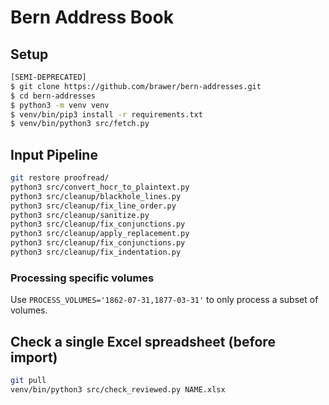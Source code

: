 # Bern Address Book

## Setup

```sh
[SEMI-DEPRECATED]
$ git clone https://github.com/brawer/bern-addresses.git
$ cd bern-addresses
$ python3 -m venv venv
$ venv/bin/pip3 install -r requirements.txt
$ venv/bin/python3 src/fetch.py
```

## Input Pipeline

```sh
git restore proofread/
python3 src/convert_hocr_to_plaintext.py
python3 src/cleanup/blackhole_lines.py
python3 src/cleanup/fix_line_order.py
python3 src/cleanup/sanitize.py
python3 src/cleanup/fix_conjunctions.py
python3 src/cleanup/apply_replacement.py
python3 src/cleanup/fix_conjunctions.py
python3 src/cleanup/fix_indentation.py
```

### Processing specific volumes
Use `PROCESS_VOLUMES='1862-07-31,1877-03-31'` to only process a subset of volumes.

## Check a single Excel spreadsheet (before import)

```sh
git pull
venv/bin/python3 src/check_reviewed.py NAME.xlsx
```

